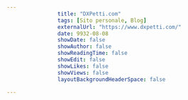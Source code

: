 ---
                title: "DXPetti.com"
                tags: [Sito personale, Blog]
                externalUrl: "https://www.dxpetti.com/"
                date: 9932-08-08
                showDate: false
                showAuthor: false
                showReadingTime: false
                showEdit: false
                showLikes: false
                showViews: false
                layoutBackgroundHeaderSpace: false
                ---

